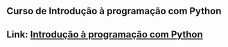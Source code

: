 ## Curso de Introdução à programação com Python

## Link: [Introdução à programação com Python](https://web.dio.me/course/introducao-a-programacao-com-python/learning/1a4f5956-fe77-4e5a-bc3a-5364e06b5c79)
